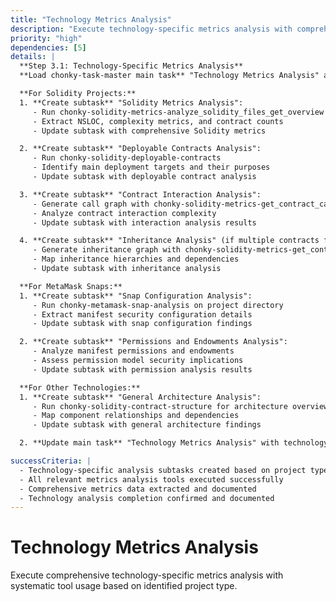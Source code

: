 ```yaml
---
title: "Technology Metrics Analysis"
description: "Execute technology-specific metrics analysis with comprehensive tool usage"
priority: "high"
dependencies: [5]
details: |
  **Step 3.1: Technology-Specific Metrics Analysis**
  **Load chonky-task-master main task** "Technology Metrics Analysis" and create technology-specific subtasks based on project type.

  **For Solidity Projects:**
  1. **Create subtask** "Solidity Metrics Analysis":
     - Run chonky-solidity-metrics-analyze_solidity_files_get_overview
     - Extract NSLOC, complexity metrics, and contract counts
     - Update subtask with comprehensive Solidity metrics

  2. **Create subtask** "Deployable Contracts Analysis":
     - Run chonky-solidity-deployable-contracts
     - Identify main deployment targets and their purposes
     - Update subtask with deployable contract analysis

  3. **Create subtask** "Contract Interaction Analysis":
     - Generate call graph with chonky-solidity-metrics-get_contract_call_graph
     - Analyze contract interaction complexity
     - Update subtask with interaction analysis results

  4. **Create subtask** "Inheritance Analysis" (if multiple contracts found):
     - Generate inheritance graph with chonky-solidity-metrics-get_contract_inheritance_graph
     - Map inheritance hierarchies and dependencies
     - Update subtask with inheritance analysis

  **For MetaMask Snaps:**
  1. **Create subtask** "Snap Configuration Analysis":
     - Run chonky-metamask-snap-analysis on project directory
     - Extract manifest security configuration details
     - Update subtask with snap configuration findings

  2. **Create subtask** "Permissions and Endowments Analysis":
     - Analyze manifest permissions and endowments
     - Assess permission model security implications
     - Update subtask with permission analysis results

  **For Other Technologies:**
  1. **Create subtask** "General Architecture Analysis":
     - Run chonky-solidity-contract-structure for architecture overview (if applicable)
     - Map component relationships and dependencies
     - Update subtask with general architecture findings

  2. **Update main task** "Technology Metrics Analysis" with technology-specific analysis completion status

successCriteria: |
  - Technology-specific analysis subtasks created based on project type
  - All relevant metrics analysis tools executed successfully
  - Comprehensive metrics data extracted and documented
  - Technology analysis completion confirmed and documented
---
```


# Technology Metrics Analysis

Execute comprehensive technology-specific metrics analysis with systematic tool usage based on identified project type.
